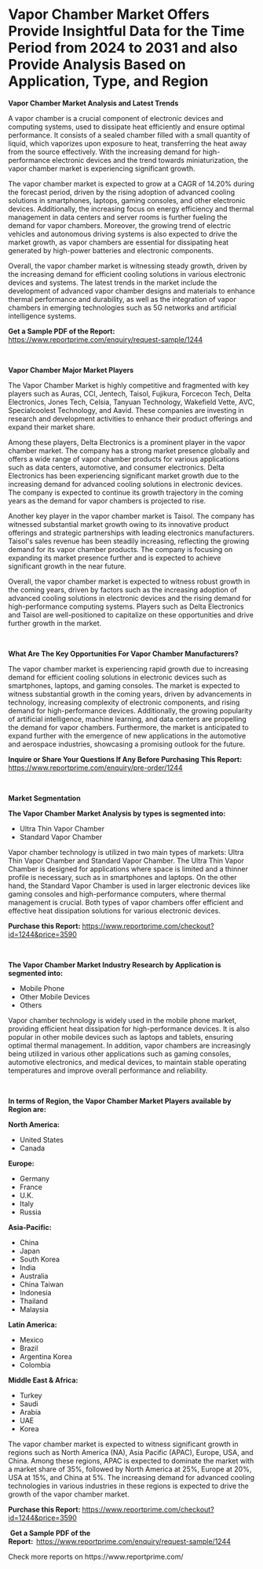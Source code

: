<p><h1>Vapor Chamber Market Offers Provide Insightful Data for the Time Period from 2024 to 2031 and also Provide Analysis Based on Application, Type, and Region</h1></p><p><strong>Vapor Chamber Market Analysis and Latest Trends</strong></p>
<p><p>A vapor chamber is a crucial component of electronic devices and computing systems, used to dissipate heat efficiently and ensure optimal performance. It consists of a sealed chamber filled with a small quantity of liquid, which vaporizes upon exposure to heat, transferring the heat away from the source effectively. With the increasing demand for high-performance electronic devices and the trend towards miniaturization, the vapor chamber market is experiencing significant growth.</p><p>The vapor chamber market is expected to grow at a CAGR of 14.20% during the forecast period, driven by the rising adoption of advanced cooling solutions in smartphones, laptops, gaming consoles, and other electronic devices. Additionally, the increasing focus on energy efficiency and thermal management in data centers and server rooms is further fueling the demand for vapor chambers. Moreover, the growing trend of electric vehicles and autonomous driving systems is also expected to drive the market growth, as vapor chambers are essential for dissipating heat generated by high-power batteries and electronic components.</p><p>Overall, the vapor chamber market is witnessing steady growth, driven by the increasing demand for efficient cooling solutions in various electronic devices and systems. The latest trends in the market include the development of advanced vapor chamber designs and materials to enhance thermal performance and durability, as well as the integration of vapor chambers in emerging technologies such as 5G networks and artificial intelligence systems.</p></p>
<p><strong>Get a Sample PDF of the Report:&nbsp;</strong> <a href="https://www.reportprime.com/enquiry/request-sample/1244">https://www.reportprime.com/enquiry/request-sample/1244</a></p>
<p>&nbsp;</p>
<p><strong>Vapor Chamber Major Market Players</strong></p>
<p><p>The Vapor Chamber Market is highly competitive and fragmented with key players such as Auras, CCI, Jentech, Taisol, Fujikura, Forcecon Tech, Delta Electronics, Jones Tech, Celsia, Tanyuan Technology, Wakefield Vette, AVC, Specialcoolest Technology, and Aavid. These companies are investing in research and development activities to enhance their product offerings and expand their market share.</p><p>Among these players, Delta Electronics is a prominent player in the vapor chamber market. The company has a strong market presence globally and offers a wide range of vapor chamber products for various applications such as data centers, automotive, and consumer electronics. Delta Electronics has been experiencing significant market growth due to the increasing demand for advanced cooling solutions in electronic devices. The company is expected to continue its growth trajectory in the coming years as the demand for vapor chambers is projected to rise.</p><p>Another key player in the vapor chamber market is Taisol. The company has witnessed substantial market growth owing to its innovative product offerings and strategic partnerships with leading electronics manufacturers. Taisol's sales revenue has been steadily increasing, reflecting the growing demand for its vapor chamber products. The company is focusing on expanding its market presence further and is expected to achieve significant growth in the near future.</p><p>Overall, the vapor chamber market is expected to witness robust growth in the coming years, driven by factors such as the increasing adoption of advanced cooling solutions in electronic devices and the rising demand for high-performance computing systems. Players such as Delta Electronics and Taisol are well-positioned to capitalize on these opportunities and drive further growth in the market.</p></p>
<p>&nbsp;</p>
<p><strong>What Are The Key Opportunities For Vapor Chamber Manufacturers?</strong></p>
<p><p>The vapor chamber market is experiencing rapid growth due to increasing demand for efficient cooling solutions in electronic devices such as smartphones, laptops, and gaming consoles. The market is expected to witness substantial growth in the coming years, driven by advancements in technology, increasing complexity of electronic components, and rising demand for high-performance devices. Additionally, the growing popularity of artificial intelligence, machine learning, and data centers are propelling the demand for vapor chambers. Furthermore, the market is anticipated to expand further with the emergence of new applications in the automotive and aerospace industries, showcasing a promising outlook for the future.</p></p>
<p><strong>Inquire or Share Your Questions If Any Before Purchasing This Report:</strong> <a href="https://www.reportprime.com/enquiry/pre-order/1244">https://www.reportprime.com/enquiry/pre-order/1244</a></p>
<p>&nbsp;</p>
<p><strong>Market Segmentation</strong></p>
<p><strong>The Vapor Chamber Market Analysis by types is segmented into:</strong></p>
<p><ul><li>Ultra Thin Vapor Chamber</li><li>Standard Vapor Chamber</li></ul></p>
<p><p>Vapor chamber technology is utilized in two main types of markets: Ultra Thin Vapor Chamber and Standard Vapor Chamber. The Ultra Thin Vapor Chamber is designed for applications where space is limited and a thinner profile is necessary, such as in smartphones and laptops. On the other hand, the Standard Vapor Chamber is used in larger electronic devices like gaming consoles and high-performance computers, where thermal management is crucial. Both types of vapor chambers offer efficient and effective heat dissipation solutions for various electronic devices.</p></p>
<p><strong>Purchase this Report:&nbsp;</strong><a href="https://www.reportprime.com/checkout?id=1244&price=3590">https://www.reportprime.com/checkout?id=1244&price=3590</a></p>
<p>&nbsp;</p>
<p><strong>The Vapor Chamber Market Industry Research by Application is segmented into:</strong></p>
<p><ul><li>Mobile Phone</li><li>Other Mobile Devices</li><li>Others</li></ul></p>
<p><p>Vapor chamber technology is widely used in the mobile phone market, providing efficient heat dissipation for high-performance devices. It is also popular in other mobile devices such as laptops and tablets, ensuring optimal thermal management. In addition, vapor chambers are increasingly being utilized in various other applications such as gaming consoles, automotive electronics, and medical devices, to maintain stable operating temperatures and improve overall performance and reliability.</p></p>
<p>&nbsp;</p>
<p><strong>In terms of Region, the Vapor Chamber Market Players available by Region are:</strong></p>
<p>
    <p> <strong> North America: </strong>
        <ul>
            <li>United States</li>
            <li>Canada</li>
        </ul>
        </p> 
    <p> <strong> Europe: </strong>
        <ul>
            <li>Germany</li>
            <li>France</li>
            <li>U.K.</li>
            <li>Italy</li>
            <li>Russia</li>
        </ul>
        </p> 
    <p> <strong> Asia-Pacific: </strong>
        <ul>
            <li>China</li>
            <li>Japan</li>
            <li>South Korea</li>
            <li>India</li>
            <li>Australia</li>
            <li>China Taiwan</li>
            <li>Indonesia</li>
            <li>Thailand</li>
            <li>Malaysia</li>
        </ul>
        </p> 
    <p> <strong> Latin America: </strong>
        <ul>
            <li>Mexico</li>
            <li>Brazil</li>
            <li>Argentina Korea</li>
            <li>Colombia</li>
        </ul>
        </p> 
    <p> <strong> Middle East & Africa: </strong>
        <ul>
            <li>Turkey</li>
            <li>Saudi</li>
            <li>Arabia</li>
            <li>UAE</li>
            <li>Korea</li>
        </ul>
    </p>
    </p>
<p><p>The vapor chamber market is expected to witness significant growth in regions such as North America (NA), Asia Pacific (APAC), Europe, USA, and China. Among these regions, APAC is expected to dominate the market with a market share of 35%, followed by North America at 25%, Europe at 20%, USA at 15%, and China at 5%. The increasing demand for advanced cooling technologies in various industries in these regions is expected to drive the growth of the vapor chamber market.</p></p>
<p><strong>Purchase this Report: </strong><a href="https://www.reportprime.com/checkout?id=1244&price=3590">https://www.reportprime.com/checkout?id=1244&price=3590</a></p>
<p>&nbsp;<strong>Get a Sample PDF of the Report:&nbsp;&nbsp;</strong><a href="https://www.reportprime.com/enquiry/request-sample/1244">https://www.reportprime.com/enquiry/request-sample/1244</a></p>
<p><strong></strong></p>
<p>Check more reports on https://www.reportprime.com/</p>